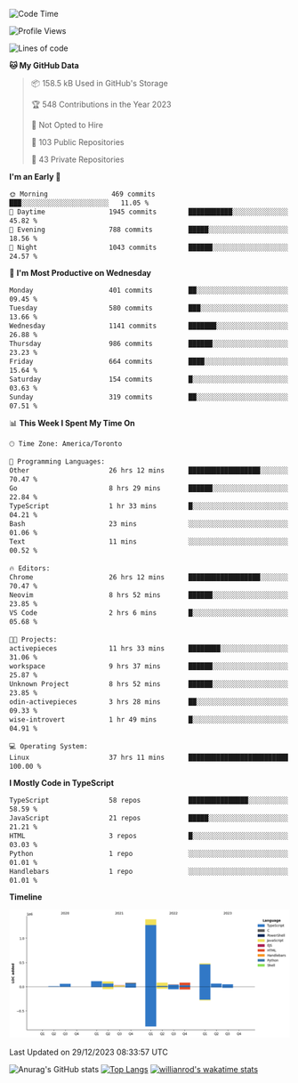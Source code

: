 <!--START_SECTION:waka-->
![Code Time](http://img.shields.io/badge/Code%20Time-993%20hrs%2035%20mins-blue)

![Profile Views](http://img.shields.io/badge/Profile%20Views-1-blue)

![Lines of code](https://img.shields.io/badge/From%20Hello%20World%20I%27ve%20Written-2.6%20million%20lines%20of%20code-blue)

**🐱 My GitHub Data** 

> 📦 158.5 kB Used in GitHub's Storage 
 > 
> 🏆 548 Contributions in the Year 2023
 > 
> 🚫 Not Opted to Hire
 > 
> 📜 103 Public Repositories 
 > 
> 🔑 43 Private Repositories 
 > 
**I'm an Early 🐤** 

```text
🌞 Morning                469 commits         ███░░░░░░░░░░░░░░░░░░░░░░   11.05 % 
🌆 Daytime                1945 commits        ███████████░░░░░░░░░░░░░░   45.82 % 
🌃 Evening                788 commits         █████░░░░░░░░░░░░░░░░░░░░   18.56 % 
🌙 Night                  1043 commits        ██████░░░░░░░░░░░░░░░░░░░   24.57 % 
```
📅 **I'm Most Productive on Wednesday** 

```text
Monday                   401 commits         ██░░░░░░░░░░░░░░░░░░░░░░░   09.45 % 
Tuesday                  580 commits         ███░░░░░░░░░░░░░░░░░░░░░░   13.66 % 
Wednesday                1141 commits        ███████░░░░░░░░░░░░░░░░░░   26.88 % 
Thursday                 986 commits         ██████░░░░░░░░░░░░░░░░░░░   23.23 % 
Friday                   664 commits         ████░░░░░░░░░░░░░░░░░░░░░   15.64 % 
Saturday                 154 commits         █░░░░░░░░░░░░░░░░░░░░░░░░   03.63 % 
Sunday                   319 commits         ██░░░░░░░░░░░░░░░░░░░░░░░   07.51 % 
```


📊 **This Week I Spent My Time On** 

```text
🕑︎ Time Zone: America/Toronto

💬 Programming Languages: 
Other                    26 hrs 12 mins      ██████████████████░░░░░░░   70.47 % 
Go                       8 hrs 29 mins       ██████░░░░░░░░░░░░░░░░░░░   22.84 % 
TypeScript               1 hr 33 mins        █░░░░░░░░░░░░░░░░░░░░░░░░   04.21 % 
Bash                     23 mins             ░░░░░░░░░░░░░░░░░░░░░░░░░   01.06 % 
Text                     11 mins             ░░░░░░░░░░░░░░░░░░░░░░░░░   00.52 % 

🔥 Editors: 
Chrome                   26 hrs 12 mins      ██████████████████░░░░░░░   70.47 % 
Neovim                   8 hrs 52 mins       ██████░░░░░░░░░░░░░░░░░░░   23.85 % 
VS Code                  2 hrs 6 mins        █░░░░░░░░░░░░░░░░░░░░░░░░   05.68 % 

🐱‍💻 Projects: 
activepieces             11 hrs 33 mins      ████████░░░░░░░░░░░░░░░░░   31.06 % 
workspace                9 hrs 37 mins       ██████░░░░░░░░░░░░░░░░░░░   25.87 % 
Unknown Project          8 hrs 52 mins       ██████░░░░░░░░░░░░░░░░░░░   23.85 % 
odin-activepieces        3 hrs 28 mins       ██░░░░░░░░░░░░░░░░░░░░░░░   09.33 % 
wise-introvert           1 hr 49 mins        █░░░░░░░░░░░░░░░░░░░░░░░░   04.91 % 

💻 Operating System: 
Linux                    37 hrs 11 mins      █████████████████████████   100.00 % 
```

**I Mostly Code in TypeScript** 

```text
TypeScript               58 repos            ███████████████░░░░░░░░░░   58.59 % 
JavaScript               21 repos            █████░░░░░░░░░░░░░░░░░░░░   21.21 % 
HTML                     3 repos             █░░░░░░░░░░░░░░░░░░░░░░░░   03.03 % 
Python                   1 repo              ░░░░░░░░░░░░░░░░░░░░░░░░░   01.01 % 
Handlebars               1 repo              ░░░░░░░░░░░░░░░░░░░░░░░░░   01.01 % 
```



**Timeline**

![Lines of Code chart](https://raw.githubusercontent.com/wise-introvert/wise-introvert/master/assets/bar_graph.png)


 Last Updated on 29/12/2023 08:33:57 UTC
<!--END_SECTION:waka-->

![Anurag's GitHub stats](https://github-readme-stats.vercel.app/api?username=wise-introvert&count_private=true&show_icons=true)
[![Top Langs](https://github-readme-stats.vercel.app/api/top-langs/?username=wise-introvert&langs_count=10)](https://github.com/anuraghazra/github-readme-stats)
[![willianrod's wakatime stats](https://github-readme-stats.vercel.app/api/wakatime?username=wiseintrovert)](https://github.com/anuraghazra/github-readme-stats)
